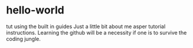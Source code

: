 # hello-world
tut using the built in guides 
Just a little bit about me asper tutorial instructions.
Learning the github will be a necessity if one is to survive the coding jungle.
